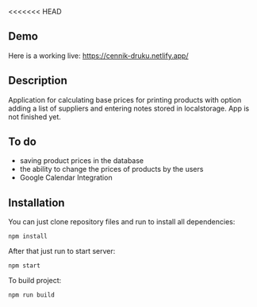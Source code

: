 
<<<<<<< HEAD
## Demo
Here is a working live: https://cennik-druku.netlify.app/

## Description
Application for calculating base prices for printing products with option
adding a list of suppliers and entering notes stored in localstorage.
App is not finished yet.

## To do
* saving product prices in the database
* the ability to change the prices of products by the users
* Google Calendar Integration

## Installation
You can just clone repository files and run to install all dependencies:

`npm install`

After that just run to start server:

`npm start`

To build project:

`npm run build`

